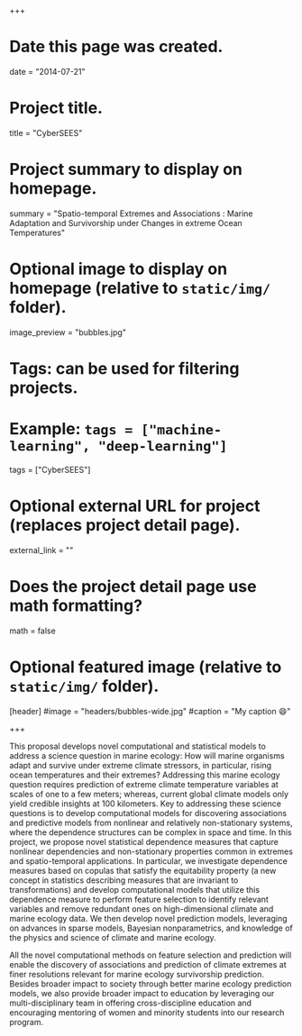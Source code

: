 +++
# Date this page was created.
date = "2014-07-21"

# Project title.
title = "CyberSEES"

# Project summary to display on homepage.
summary = "Spatio-temporal Extremes and Associations : Marine Adaptation and Survivorship under Changes in extreme Ocean Temperatures"

# Optional image to display on homepage (relative to `static/img/` folder).
image_preview = "bubbles.jpg"

# Tags: can be used for filtering projects.
# Example: `tags = ["machine-learning", "deep-learning"]`
tags = ["CyberSEES"]

# Optional external URL for project (replaces project detail page).
external_link = ""

# Does the project detail page use math formatting?
math = false

# Optional featured image (relative to `static/img/` folder).
[header]
#image = "headers/bubbles-wide.jpg"
#caption = "My caption :smile:"

+++

This proposal develops novel computational and statistical models to address a science question in marine ecology: How will marine organisms adapt and survive under extreme climate stressors, in particular, rising ocean temperatures and their extremes? Addressing this marine ecology question requires prediction of extreme climate temperature variables at scales of one to a few meters; whereas, current global climate models only yield credible insights at 100 kilometers. Key to addressing these science questions is to develop computational models for discovering associations and predictive models from nonlinear and relatively non-stationary systems, where the dependence structures can be complex in space and time. In this project, we propose novel statistical dependence measures that capture nonlinear dependencies and non-stationary properties common in extremes and spatio-temporal applications. In particular, we investigate dependence measures based on copulas that satisfy the equitability property (a new concept in statistics describing measures that are invariant to transformations) and develop computational models that utilize this dependence measure to perform feature selection to identify relevant variables and remove redundant ones on high-dimensional climate and marine ecology data. We then develop novel prediction models, leveraging on advances in sparse models, Bayesian nonparametrics, and knowledge of the physics and science of climate and marine ecology. 

All the novel computational methods on feature selection and prediction will enable the discovery of associations and prediction of climate extremes at finer resolutions relevant for marine ecology survivorship prediction. Besides broader impact to society through better marine ecology prediction models, we also provide broader impact to education by leveraging our multi-disciplinary team in offering cross-discipline education and encouraging mentoring of women and minority students into our research program.


